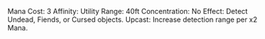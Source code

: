 Mana Cost: 3
Affinity: Utility
Range: 40ft
Concentration: No
Effect: Detect Undead, Fiends, or Cursed objects.
Upcast: Increase detection range per x2 Mana.